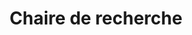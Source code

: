 ---
title: Chaire de recherche
longTitle: 'Chaire de recherche'
tags:
- gccommon
french:
- "[[Research chairs]]"
---